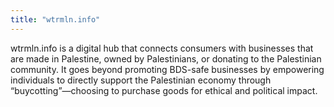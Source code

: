 ```yaml
---
title: "wtrmln.info"
---
```


wtrmln.info is a digital hub that connects consumers with businesses that are made in Palestine, owned by Palestinians, or donating to the Palestinian community. It goes beyond promoting BDS-safe businesses by empowering individuals to directly support the Palestinian economy through “buycotting”—choosing to purchase goods for ethical and political impact.

